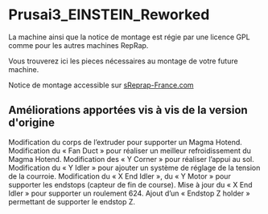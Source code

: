 Prusai3_EINSTEIN_Reworked
=========================

La machine ainsi que la notice de montage est régie par une licence GPL comme pour les autres machines RepRap. 

Vous trouverez ici les pieces nécessaires au montage de votre future machine.

Notice de montage accessible sur [sReprap-France.com](http://www.reprap-france.com/content/category/2-support)


Améliorations apportées vis à vis de la version d'origine
-------------------------

Modification du corps de l’extruder pour supporter un Magma Hotend.
Modification du « Fan Duct » pour réaliser un meilleur refroidissement du Magma Hotend.
Modification des « Y Corner » pour réaliser l’appui au sol.
Modification du « Y Idler » pour ajouter un système de réglage de la tension de la courroie.
Modification du « X End Idler », du « Y Motor » pour supporter les endstops (capteur de fin de course).
Mise à jour du « X End Idler » pour supporter un roulement 624.
Ajout d’un « Endstop Z holder » permettant de supporter le endstop Z.
